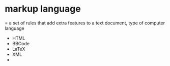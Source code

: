 # markup language
= a set of rules that add extra features to a text document, type of computer language

- HTML
- BBCode
- LaTeX
- XML
- 